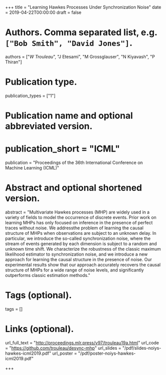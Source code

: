 +++
title = "Learning Hawkes Processes Under Synchronization Noise"
date = 2019-04-22T00:00:00
draft = false

# Authors. Comma separated list, e.g. `["Bob Smith", "David Jones"]`.
authors = ["<em>W Trouleau</em>", "J Etesami", "M Grossglauser", "N Kiyavash", "P Thiran"]

# Publication type.
publication_types = ["1"]

# Publication name and optional abbreviated version.
# publication_short = "ICML"
publication = "Proceedings of the 36th International Conference on Machine Learning (ICML)"

# Abstract and optional shortened version.
abstract = "Multivariate Hawkes processes (MHP) are widely used in a variety of fields to model the occurrence of discrete events. Prior work on learning MHPs has only focused on inference in the presence of perfect traces without noise. We addressthe problem of learning the causal structure of MHPs when observations are subject to an unknown delay. In particular, we introduce the so-called synchronization noise, where the stream of events generated by each dimension is subject to a random and unknown time shift. We characterize the robustness of the classic maximum likelihood estimator to synchronization noise, and we introduce a new approach for learning the causal structure in the presence of noise. Our experimental results show that our approach accurately recovers the causal structure of MHPs for a wide range of noise levels, and significantly outperforms classic estimation methods."

# Tags (optional).
tags = []

# Links (optional).
url_full_text = "http://proceedings.mlr.press/v97/trouleau19a.html"
url_code = "https://github.com/trouleau/desync-mhp"
url_slides = "/pdf/slides-noiys-hawkes-icml2019.pdf"
url_poster = "/pdf/poster-noiys-hawkes-icml2019.pdf"

+++
